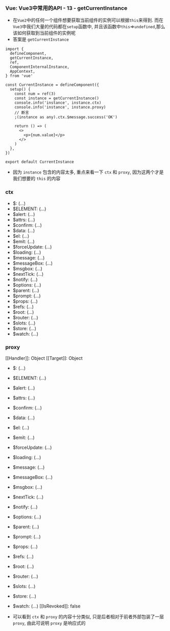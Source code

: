 ### Vue: Vue3中常用的API - 13 - getCurrentInstance
- 在`Vue2`中的任何一个组件想要获取当前组件的实例可以根据`this`来得到. 而在`Vue3`中我们大量的代码都在`setup`函数中, 并且该函数中`this`=>`undefined`,那么该如何获取到当前组件的实例呢
- 答案是 `getCurrentInstance`
```tsx
import {
  defineComponent,
  getCurrentInstance,
  ref,
  ComponentInternalInstance,
  AppContext,
} from 'vue'

const CurrentInstance = defineComponent({
  setup() {
    const num = ref(3)
    const instance = getCurrentInstance()
    console.info('instance', instance.ctx)
    console.info('instance', instance.proxy)
    // 断言
    ;(instance as any).ctx.$message.success('OK')

    return () => (
      <>
        <p>{num.value}</p>
      </>
    )
  },
})

export default CurrentInstance

```
- 因为 `instance` 包含的内容太多, 重点来看一下 `ctx` 和 `proxy`, 因为这两个才是我们想要的 `this` 的内容

### ctx
- $: (...)
- $ELEMENT: (...)
- $alert: (...)
- $attrs: (...)
- $confirm: (...)
- $data: (...)
- $el: (...)
- $emit: (...)
- $forceUpdate: (...)
- $loading: (...)
- $message: (...)
- $messageBox: (...)
- $msgbox: (...)
- $nextTick: (...)
- $notify: (...)
- $options: (...)
- $parent: (...)
- $prompt: (...)
- $props: (...)
- $refs: (...)
- $root: (...)
- $router: (...)
- $slots: (...)
- $store: (...)
- $watch: (...)


### proxy
[[Handler]]: Object
[[Target]]: Object
-    $: (...)
-    $ELEMENT: (...)
-    $alert: (...)
-    $attrs: (...)
-    $confirm: (...)
-    $data: (...)
-    $el: (...)
-    $emit: (...)
-    $forceUpdate: (...)
-    $loading: (...)
-    $message: (...)
-    $messageBox: (...)
-    $msgbox: (...)
-    $nextTick: (...)
-    $notify: (...)
-    $options: (...)
-    $parent: (...)
-    $prompt: (...)
-    $props: (...)
-    $refs: (...)
-    $root: (...)
-    $router: (...)
-    $slots: (...)
-    $store: (...)
-    $watch: (...)
[[IsRevoked]]: false

- 可以看到 `ctx` 和 `proxy` 的内容十分类似, 只是后者相对于前者外部包装了一层 `proxy`, 由此可说明 `proxy` 是响应式的